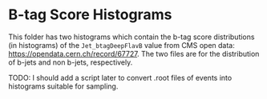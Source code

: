 # B-tag Score Histograms

This folder has two histograms which contain the b-tag score distributions (in histograms)
of the `Jet_btagDeepFlavB` value from CMS open data: https://opendata.cern.ch/record/67727.
The two files are for the distribution of b-jets and non b-jets, respectively.

TODO: I should add a script later to convert .root files of events into histograms
suitable for sampling.